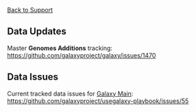 [Back to Support](/support/)


## Data Updates

Master **Genomes Additions** tracking: https://github.com/galaxyproject/galaxy/issues/1470

## Data Issues

Current tracked data issues for [Galaxy Main](/main/): https://github.com/galaxyproject/usegalaxy-playbook/issues/55

